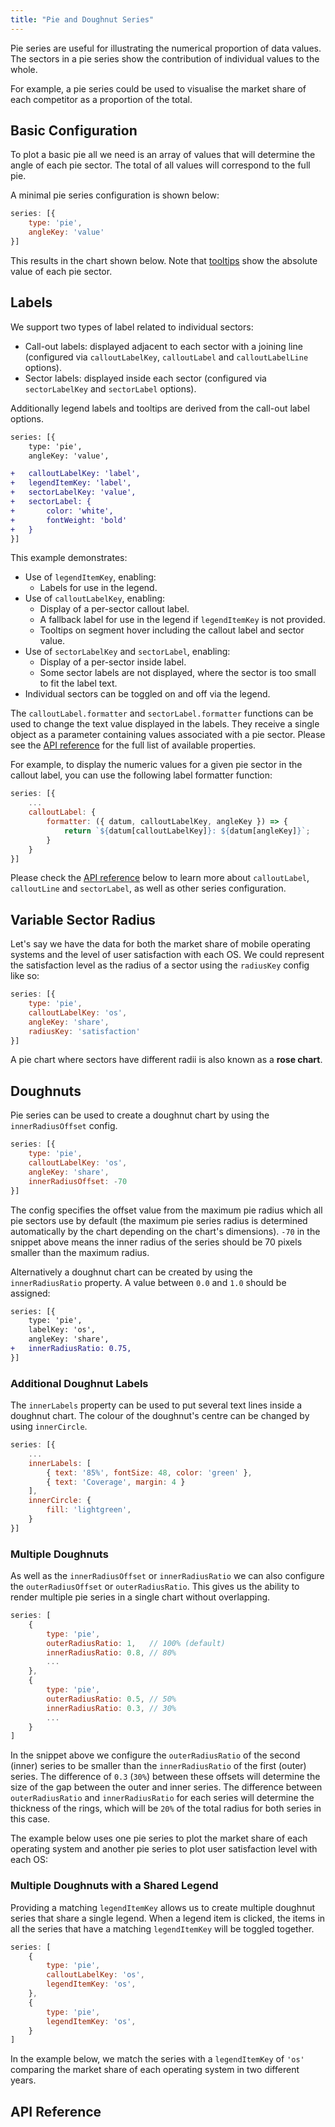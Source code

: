 ```yaml
---
title: "Pie and Doughnut Series"
---
```


Pie series are useful for illustrating the numerical proportion of data values. The sectors in a pie series show the contribution of individual values to the whole.

For example, a pie series could be used to visualise the market share of each competitor as a proportion of the total.

## Basic Configuration

To plot a basic pie all we need is an array of values that will determine the angle of each pie sector. The total of all values will correspond to the full pie.

A minimal pie series configuration is shown below:

```js
series: [{
    type: 'pie',
    angleKey: 'value'
}]
```

This results in the chart shown below. Note that [tooltips](/charts-tooltips/) show the absolute value of each pie sector.

<chart-example title='Basic Pie Chart' name='basic-pie' type='generated'></chart-example>

## Labels

We support two types of label related to individual sectors:

- Call-out labels: displayed adjacent to each sector with a joining line (configured via `calloutLabelKey`, `calloutLabel` and `calloutLabelLine` options).
- Sector labels: displayed inside each sector (configured via `sectorLabelKey` and `sectorLabel` options).

Additionally legend labels and tooltips are derived from the call-out label options.

```diff
series: [{
    type: 'pie',
    angleKey: 'value',

+   calloutLabelKey: 'label',
+   legendItemKey: 'label',
+   sectorLabelKey: 'value',
+   sectorLabel: {
+       color: 'white',
+       fontWeight: 'bold'
+   }
}]
```

This example demonstrates:

- Use of `legendItemKey`, enabling:
  - Labels for use in the legend.
- Use of `calloutLabelKey`, enabling:
  - Display of a per-sector callout label.
  - A fallback label for use in the legend if `legendItemKey` is not provided.
  - Tooltips on segment hover including the callout label and sector value.
- Use of `sectorLabelKey` and `sectorLabel`, enabling:
  - Display of a per-sector inside label.
  - Some sector labels are not displayed, where the sector is too small to fit the label text.
- Individual sectors can be toggled on and off via the legend.

<chart-example title='Pie Chart with Labels' name='pie-labels' type='generated'></chart-example>

The `calloutLabel.formatter` and `sectorLabel.formatter` functions can be used to change the text value displayed in the labels. They receive a single object as a parameter containing values associated with a pie sector. Please see the [API reference](#api-reference) for the full list of available properties.

For example, to display the numeric values for a given pie sector in the callout label,
you can use the following label formatter function:

```js
series: [{
    ...
    calloutLabel: {
        formatter: ({ datum, calloutLabelKey, angleKey }) => {
            return `${datum[calloutLabelKey]}: ${datum[angleKey]}`;
        }
    }
}]
```

Please check the [API reference](#api-reference) below to learn more about `calloutLabel`, `calloutLine` and `sectorLabel`, as well as other series configuration.

## Variable Sector Radius

Let's say we have the data for both the market share of mobile operating systems and the level of user satisfaction with each OS. We could represent the satisfaction level as the radius of a sector using the `radiusKey` config like so:

```js
series: [{
    type: 'pie',
    calloutLabelKey: 'os',
    angleKey: 'share',
    radiusKey: 'satisfaction'
}]
```

A pie chart where sectors have different radii is also known as a **rose chart**.

<chart-example title='Sectors with Different Radii' name='sector-radius' type='generated'></chart-example>

## Doughnuts

Pie series can be used to create a doughnut chart by using the `innerRadiusOffset` config.

```js
series: [{
    type: 'pie',
    calloutLabelKey: 'os',
    angleKey: 'share',
    innerRadiusOffset: -70
}]
```

The config specifies the offset value from the maximum pie radius which all pie sectors use by default (the maximum pie series radius is determined automatically by the chart depending on the chart's dimensions). `-70` in the snippet above means the inner radius of the series should be 70 pixels smaller than the maximum radius.

<chart-example title='Doughnut Chart' name='doughnut-chart' type='generated'></chart-example>

Alternatively a doughnut chart can be created by using the `innerRadiusRatio` property. A value between `0.0` and `1.0` should be assigned:

```diff
series: [{
    type: 'pie',
    labelKey: 'os',
    angleKey: 'share',
+   innerRadiusRatio: 0.75,
}]
```

### Additional Doughnut Labels

The `innerLabels` property can be used to put several text lines inside a doughnut chart.
The colour of the doughnut's centre can be changed by using `innerCircle`.

```js
series: [{
    ...
    innerLabels: [
        { text: '85%', fontSize: 48, color: 'green' },
        { text: 'Coverage', margin: 4 }
    ],
    innerCircle: {
        fill: 'lightgreen',
    }
}]
```

<chart-example title='Text Inside a Doughnut Chart' name='text-inside-doughnut' type='generated'></chart-example>

### Multiple Doughnuts

As well as the `innerRadiusOffset` or `innerRadiusRatio` we can also configure the `outerRadiusOffset` or `outerRadiusRatio`.
This gives us the ability to render multiple pie series in a single chart without overlapping.

```js
series: [
    {
        type: 'pie',
        outerRadiusRatio: 1,   // 100% (default)
        innerRadiusRatio: 0.8, // 80%
        ...
    },
    {
        type: 'pie',
        outerRadiusRatio: 0.5, // 50%
        innerRadiusRatio: 0.3, // 30%
        ...
    }
]
```

In the snippet above we configure the `outerRadiusRatio` of the second (inner) series to be smaller than the `innerRadiusRatio` of the first (outer) series.
The difference of `0.3` (`30%`) between these offsets will determine the size of the gap between the outer and inner series. The difference between `outerRadiusRatio` and `innerRadiusRatio` for each series will determine the thickness of the rings, which will be `20%` of the total radius for both series in this case.

The example below uses one pie series to plot the market share of each operating system and another pie series to plot user satisfaction level with each OS:

<chart-example title='Multi-Doughnut Chart' name='multi-doughnut' type='generated'></chart-example>

### Multiple Doughnuts with a Shared Legend

Providing a matching `legendItemKey` allows us to create multiple doughnut series that share a single legend. When a legend item is clicked, the items in all the series that have a matching `legendItemKey` will be toggled together.

```js
series: [
    {
        type: 'pie',
        calloutLabelKey: 'os',
        legendItemKey: 'os',
    },
    {
        type: 'pie',
        legendItemKey: 'os',
    }
]
```

In the example below, we match the series with a `legendItemKey` of `'os'` comparing the market share of each operating system in two different years.

<chart-example title='Multi-Doughnut Chart with Shared Series' name='multi-doughnut-shared' type='generated'></chart-example>

## API Reference

<interface-documentation interfaceName='AgPieSeriesOptions' overridesrc="charts-api/api.json" config='{ "showSnippets": false, "lookupRoot": "charts-api" }'></interface-documentation>